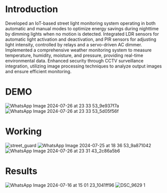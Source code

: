 # Introduction
Developed an IoT-based street light monitoring system operating in both automatic and manual modes to optimize energy savings during nighttime by dimming lights when no motion is detected.
Integrated LDR sensors for automatic light activation and deactivation, and PIR sensors for adjusting light intensity, controlled by relays and a servo-driven AC dimmer.
Implemented a comprehensive weather monitoring system to measure temperature, humidity, moisture, and pressure, providing real-time environmental data.
Enhanced security through CCTV surveillance integration, utilizing image processing techniques to analyze output images and ensure efficient monitoring.

# DEMO

![WhatsApp Image 2024-07-26 at 23 33 53_9e937f7a](https://github.com/user-attachments/assets/ebd7e90e-a2d2-4822-ac3b-c5f0a722085b)
![WhatsApp Image 2024-07-26 at 23 33 53_5d05f56f](https://github.com/user-attachments/assets/2825dd57-7e57-4479-8b47-80da2a843eda)

# Working

![street_guard](https://github.com/user-attachments/assets/6213731c-d209-4f42-9467-ea4ac6a4e30b)
![WhatsApp Image 2024-07-25 at 18 36 53_9a871042](https://github.com/user-attachments/assets/f7aa4235-961b-43e3-a0a1-7b2a4c79492d)
![WhatsApp Image 2024-07-26 at 23 31 43_2c86a5b6](https://github.com/user-attachments/assets/a2f90c52-fa48-415f-8550-2c893a98e307)


# Results

![WhatsApp Image 2024-07-16 at 15 01 23_1041ff96](https://github.com/user-attachments/assets/3ed400c9-0820-4e9c-b81e-70408694ae8c)
![DSC_9629 1](https://github.com/user-attachments/assets/792ba04c-6429-4684-89ca-63218f1afe46)
